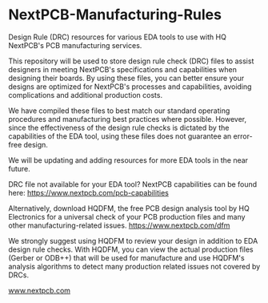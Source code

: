 # NextPCB-Manufacturing-Rules
Design Rule (DRC) resources for various EDA tools to use with HQ NextPCB's PCB manufacturing services.

This repository will be used to store design rule check (DRC) files to assist designers in meeting NextPCB's specifications and capabilities when designing their boards. By using these files, you can better ensure your designs are optimized for NextPCB's processes and capabilities, avoiding complications and additional production costs.

We have compiled these files to best match our standard operating procedures and manufacturing best practices where possible. However, since the effectiveness of the design rule checks is dictated by the capabilities of the EDA tool, using these files does not guarantee an error-free design.

We will be updating and adding resources for more EDA tools in the near future.

DRC file not available for your EDA tool? NextPCB capabilities can be found here: https://www.nextpcb.com/pcb-capabilities

Alternatively, download HQDFM, the free PCB design analysis tool by HQ Electronics for a universal check of your PCB production files and many other manufacturing-related issues. 
https://www.nextpcb.com/dfm

We strongly suggest using HQDFM to review your design in addition to EDA design rule checks. With HQDFM, you can view the actual production files (Gerber or ODB++) that will be used for manufacture and use HQDFM's analysis algorithms to detect many production related issues not covered by DRCs. 

www.nextpcb.com
 
